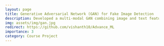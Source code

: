 ```yaml
---
layout: page
title: Generative Adversarial Network (GAN) for Fake Image Detection
description: Developed a multi-modal GAN combining image and text features for detecting fake data, achieving 97.59% accuracy (class top 1%). Utilized ResNet and BERT for robust image and text feature extraction.
img: assets/img/gan.jpg
redirect: https://github.com/vishanth10/Advance_ML
importance: 3
category: Course Project
---
```

